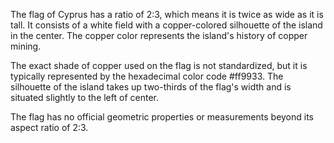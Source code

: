 The flag of Cyprus has a ratio of 2:3, which means it is twice as wide as it is tall. It consists of a white field with a copper-colored silhouette of the island in the center. The copper color represents the island's history of copper mining.

The exact shade of copper used on the flag is not standardized, but it is typically represented by the hexadecimal color code #ff9933. The silhouette of the island takes up two-thirds of the flag's width and is situated slightly to the left of center.

The flag has no official geometric properties or measurements beyond its aspect ratio of 2:3.